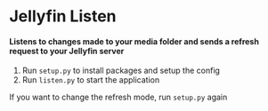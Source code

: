# Jellyfin Listen
#### Listens to changes made to your media folder and sends a refresh request to your Jellyfin server

1. Run `setup.py` to install packages and setup the config
2. Run `listen.py` to start the application

If you want to change the refresh mode, run `setup.py` again
